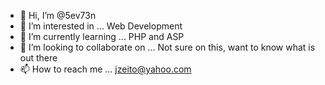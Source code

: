 - 👋 Hi, I’m @5ev73n
- 👀 I’m interested in ... Web Development
- 🌱 I’m currently learning ... PHP and ASP
- 💞️ I’m looking to collaborate on ... Not sure on this, want to know what is out there
- 📫 How to reach me ... jzeito@yahoo.com

<!---
5ev73n/5ev73n is a ✨ special ✨ repository because its `README.md` (this file) appears on your GitHub profile.
You can click the Preview link to take a look at your changes.
--->
